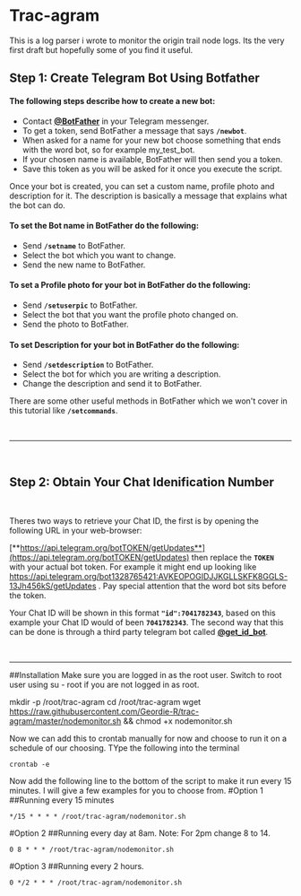 # Trac-agram

This is a log parser i wrote to monitor the origin trail node logs.  Its the very first draft but hopefully some of you find it useful.

## Step 1: Create Telegram Bot Using Botfather

#### The following steps describe how to create a new bot:

* Contact [**@BotFather**](https://telegram.me/BotFather) in your Telegram messenger.
* To get a token, send BotFather a message that says **`/newbot`**.
* When asked for a name for your new bot choose something that ends with the word bot, so for example my_test_bot.
* If your chosen name is available, BotFather will then send you a token.
* Save this token as you will be asked for it once you execute the script.

Once your bot is created, you can set a custom name, profile photo and description for it. The description is basically a message that explains what the bot can do.

#### To set the Bot name in BotFather do the following:

* Send **`/setname`** to BotFather.
* Select the bot which you want to change.
* Send the new name to BotFather.

#### To set a Profile photo for your bot in BotFather do the following:

* Send **`/setuserpic`** to BotFather.
* Select the bot that you want the profile photo changed on.
* Send the photo to BotFather.

#### To set Description for your bot in BotFather do the following:

* Send **`/setdescription`** to BotFather.
* Select the bot for which you are writing a description.
* Change the description and send it to BotFather.

There are some other useful methods in BotFather which we won't cover in this tutorial like **`/setcommands`**.

<br>

***

<br>

## Step 2: Obtain Your Chat Idenification Number

<br>

Theres two ways to retrieve your Chat ID, the first is by opening the following URL in your web-browser: 

[**https://api.telegram.org/botTOKEN/getUpdates**](https://api.telegram.org/botTOKEN/getUpdates) then replace the **`TOKEN`** with your actual bot token. For example it might end up looking like https://api.telegram.org/bot1328765421:AVKEOPOGIDJJKGLLSKFK8GGLS-13Jh456kS/getUpdates  . Pay special attention that the word bot sits before the token.

Your Chat ID will be shown in this format **`"id":7041782343`**, based on this example your Chat ID would of been **`7041782343`**. The second way that this can be done is through a third party telegram bot called [**@get_id_bot**](https://telegram.me/get_id_bot).

<br>

***

##Installation
Make sure you are logged in as the root user.  Switch to root user using su - root if you are not logged in as root.

mkdir -p /root/trac-agram
cd /root/trac-agram
wget https://raw.githubusercontent.com/Geordie-R/trac-agram/master/nodemonitor.sh && chmod +x nodemonitor.sh


Now we can add this to crontab manually for now and choose to run it on a schedule of our choosing. TYpe the following into the terminal
```
crontab -e
```

Now add the following line to the bottom of the script to make it run every 15 minutes.  I will give a few examples for you to choose from.
#Option 1
##Running every 15 minutes
```
*/15 * * * * /root/trac-agram/nodemonitor.sh
```



#Option 2
##Running every day at 8am. Note: For 2pm change 8 to 14.
```
0 8 * * * /root/trac-agram/nodemonitor.sh
```
#Option 3
##Running every 2 hours.
```
0 */2 * * * /root/trac-agram/nodemonitor.sh
```



